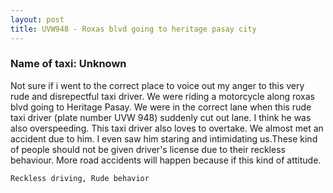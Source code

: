 ```yaml
---
layout: post
title: UVW948 - Roxas blvd going to heritage pasay city
---
```


### Name of taxi: Unknown

Not sure if i went to the correct place to voice out my anger to this very rude and disrepectful taxi driver. We were riding a motorcycle along roxas blvd going to Heritage Pasay. We were in the correct lane when this rude taxi driver (plate number UVW 948) suddenly cut out lane. I think he was also overspeeding. This taxi driver also loves to overtake. We almost met an accident due to him. I even saw him staring and intimidating us.These kind of people should not be given driver's license due to their reckless behaviour. More road accidents will happen because if this kind of attitude.

```Reckless driving, Rude behavior```
